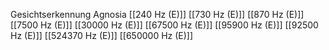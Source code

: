 Gesichtserkennung Agnosia
[[240 Hz (E)]]
[[730 Hz (E)]]
[[870 Hz (E)]]
[[7500 Hz (E)]]
[[30000 Hz (E)]]
[[67500 Hz (E)]]
[[95900 Hz (E)]]
[[92500 Hz (E)]]
[[524370 Hz (E)]]
[[650000 Hz (E)]]